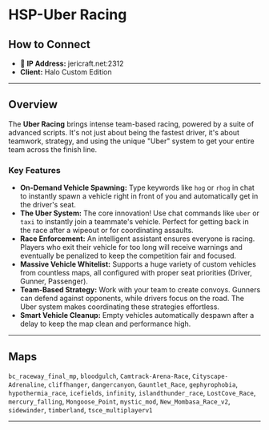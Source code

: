 # HSP-Uber Racing

## How to Connect

* 🔗 **IP Address:** jericraft.net:2312
* **Client:** Halo Custom Edition

---

## Overview

The **Uber Racing** brings intense team-based racing, powered by a suite of advanced scripts. It's not just about being
the fastest driver, it's about teamwork, strategy, and using the unique "Uber" system to get your entire team across the
finish line.

### Key Features

* **On-Demand Vehicle Spawning:** Type keywords like `hog` or `rhog` in chat to instantly spawn a vehicle right in front
  of you and automatically get in the driver's seat.
* **The Uber System:** The core innovation! Use chat commands like `uber` or `taxi` to instantly join a teammate's
  vehicle. Perfect for getting back in the race after a wipeout or for coordinating assaults.
* **Race Enforcement:** An intelligent assistant ensures everyone is racing. Players who exit their vehicle for too long
  will receive warnings and eventually be penalized to keep the competition fair and focused.
* **Massive Vehicle Whitelist:** Supports a huge variety of custom vehicles from countless maps, all configured with
  proper seat priorities (Driver, Gunner, Passenger).
* **Team-Based Strategy:** Work with your team to create convoys. Gunners can defend against opponents, while drivers
  focus on the road. The Uber system makes coordinating these strategies effortless.
* **Smart Vehicle Cleanup:** Empty vehicles automatically despawn after a delay to keep the map clean and performance
  high.

---

## Maps

`bc_raceway_final_mp`, `bloodgulch`, `Camtrack-Arena-Race`, `Cityscape-Adrenaline`, `cliffhanger`, `dangercanyon`, `Gauntlet_Race`, `gephyrophobia`, `hypothermia_race`, `icefields`, `infinity`, `islandthunder_race`, `LostCove_Race`, `mercury_falling`, `Mongoose_Point`, `mystic_mod`, `New_Mombasa_Race_v2`, `sidewinder`, `timberland`, `tsce_multiplayerv1`

---